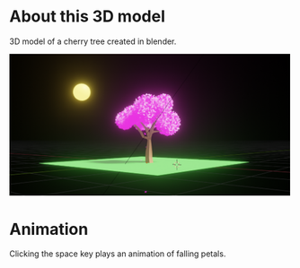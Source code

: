 # About this 3D model

3D model of a cherry tree created in blender.

<img src="image.png" width="500">

# Animation

Clicking the space key plays an animation of falling petals.
